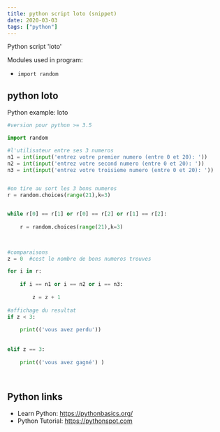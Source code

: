 ```yaml
---
title: python script loto (snippet)
date: 2020-03-03
tags: ["python"]
---
```

Python script 'loto'


Modules used in program: 
* `import random`

## python loto

Python example: loto

```python
#version pour python >= 3.5

import random

#l'utilisateur entre ses 3 numeros
n1 = int(input('entrez votre premier numero (entre 0 et 20): '))
n2 = int(input('entrez votre second numero (entre 0 et 20): '))
n3 = int(input('entrez votre troisieme numero (entre 0 et 20): '))


#on tire au sort les 3 bons numeros
r = random.choices(range(21),k=3)


while r[0] == r[1] or r[0] == r[2] or r[1] == r[2]:
	
	r = random.choices(range(21),k=3)
	


#comparaisons
z = 0  #cest le nombre de bons numeros trouves

for i in r:
	
	if i == n1 or i == n2 or i == n3:
		
		z = z + 1
		
#affichage du resultat
if z < 3:
	
	print(('vous avez perdu'))
	
	
elif z == 3:
	
	print(('vous avez gagné') )
	



```

## Python links

- Learn Python: https://pythonbasics.org/
- Python Tutorial: https://pythonspot.com
